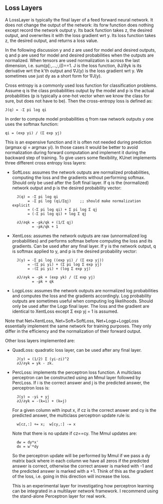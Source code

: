 ## Loss Layers

A LossLayer is typically the final layer of a feed forward neural
network.  It does not change the output of the network: its forw
function does nothing except record the network output y.  Its back
function takes z, the desired output, and overwrites it with the loss
gradient wrt y.  Its loss function takes z, the desired output, and
returns a loss value.

In the following discussion y and z are used for model and desired
outputs, q and p are used for model and desired probabilities when the
outputs are normalized.  When tensors are used normalization is across
the last dimension, i.e. sum(p[:,...,:,i])==1.  J is the loss
function, ∂J/∂yk is its derivative wrt the k'th output and ∇J(y) is
the loss gradient wrt y.  We sometimes use just dy as a short form for
∇J(y).

Cross entropy is a commonly used loss function for classification
problems.  Assume q is the class probabilities output by the model and
p is the actual probabilities (p is typically a one-hot vector when we
know the class for sure, but does not have to be).  Then the
cross-entropy loss is defined as:

    J(q) = -Σ pi log qi

In order to compute model probabilities q from raw network outputs y
one uses the softmax function:

    qi = (exp yi) / (Σ exp yj)

This is an expensive function and it is often not needed during
prediction (argmax qi = argmax yi).  In those cases it would be better
to avoid normalization during forward computation and implement it
during the backward step of training.  To give users some flexibility,
KUnet implements three different cross entropy loss layers:

* SoftLoss: assumes the network outputs are normalized probabilities,
  computing the loss and the gradients without performing softmax.
  Should only be used after the Soft final layer.  If q is the
  (normalized) network output and p is the desired probability vector:

        J(q) = -Σ pi log qi
             = -Σ pi log (qi/Σqj)    ;; should make normalization explicit
             = (-Σ pi log qi) + Σ pi log Σ qj
             = (-Σ pi log qi) + log Σ qj

        ∂J/∂qk = -pk/qk + (1/Σ qj)
               = -pk/qk + 1

* XentLoss: assumes the network outputs are raw (unnormalized log
  probabilities) and performs softmax before computing the loss and
  its gradients.  Can be used after any final layer.  If y is the
  network output, q is softmax applied to y, and p is the desired
  probability vector:

        J(y) = -Σ pi log ((exp yi) / (Σ exp yj))
             = -(Σ pi yi) + (Σ pi log Σ exp yj)
             = -(Σ pi yi) + (log Σ exp yj)

        ∂J/∂yk = -pk + (exp yk) / (Σ exp yj)
               = -pk + qk

* LogpLoss: assumes the network outputs are normalized log
  probabilities and computes the loss and the gradients accordingly.
  Log probability outputs are sometimes useful when computing log
  likelihoods.  Should only be used after the Logp final layer.  The
  loss and the gradient are identical to XentLoss except Σ exp yj = 1
  is assumed.

Note that Net+XentLoss, Net+Soft+SoftLoss, Net+Logp+LogpLoss
essentially implement the same network for training purposes.  They
only differ in the efficiency and the normalization of their forward
output.

Other loss layers implemented are:

* QuadLoss: quadratic loss layer, can be used after any final layer.

        J(y) = (1/2) Σ (yi-zi)^2
        ∂J/∂yk = yk - zk.

* PercLoss: implements the perceptron loss function.  A multiclass
  perceptron can be constructed using an Mmul layer followed by
  PercLoss.  If i is the correct answer and j is the predicted answer,
  the perceptron loss is:

        J(y) = -yi + yj
        ∂J/∂yk = -(k=i) + (k=j)

    For a given column with input x, if cz is the correct answer and
    cy is the predicted answer, the multiclass perceptron update rule
    is:

        w[cz,:] += x;  w[cy,:] -= x

    Note that there is no update if cz==cy.  The Mmul updates are:

        dw = dy*x'
        dx = w'*dy

    So the perceptron update will be performed by Mmul if we pass a dy
    matrix back where in each column we have all zeros if the
    predicted answer is correct, otherwise the correct answer is
    marked with -1 and the predicted answer is marked with a +1.
    Think of this as the gradient of the loss, i.e. going in this
    direction will increase the loss.

    This is an experimental layer for investigating how perceptron
    learning can be integrated in a multilayer network framework.  I
    recommend using the stand-alone Perceptron layer for real work.

